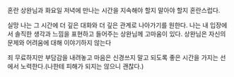 혼란 
상완님과 화요일 저녁에 만나는 시간을 지속해야 할지 말아야 할지 혼란스럽다. 

실망
나는 그 시간에 더 깊은 대화와 더 깊은 관계로 나아가기를  원한다.
나는 내 입장에서 솔직한 생각과 느낌을 표현하고 들어주는 상완님께 고마움이 있다. 상완님은 자신의 문제와 어려움에 대해 이야기하지 않는다

죄
무료하지만 부담감을 내려놓고 마음은 신경쓰지 말고 되도록 좋은 시간을 가지는 선에서 노력한다.(나한테 피해가 되지는 않으니 괜찮다.)

